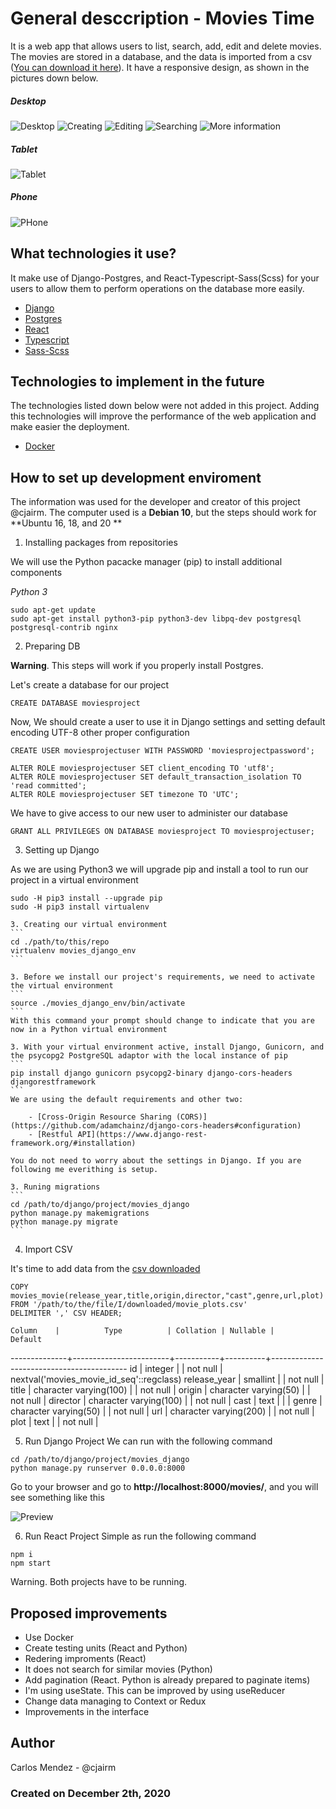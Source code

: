 # General desccription - Movies Time

It is a web app that allows users to list, search, add, edit and delete movies. The movies are stored in a database, and the data is imported from a csv ([You can download it here](https://balto-files.s3-us-west-2.amazonaws.com/movie_plots.csv)). It have a responsive design, as shown in the pictures down below.

##### Desktop
![Desktop](./pics/desktop.png)
![Creating](./pics/create.png)
![Editing](./pics/edit.png)
![Searching](./pics/search.png)
![More information](./pics/more.png)

##### Tablet
![Tablet](./pics/tablet.png)

##### Phone
![PHone](./pics/mobile.png)

## What technologies it use?
It make use of Django-Postgres, and React-Typescript-Sass(Scss) for your users to allow them to perform operations on the database more easily.

- [Django](https://www.djangoproject.com/)
- [Postgres](https://www.postgresql.org/)
- [React](https://reactjs.org/)
- [Typescript](https://www.typescriptlang.org/)
- [Sass-Scss](https://sass-lang.com/)

## Technologies to implement in the future
The technologies listed down below were not added in this project. Adding this technologies will improve the performance of the web application and make easier the deployment.

- [Docker](https://www.docker.com/)

## How to set up development enviroment 
The information was used for the developer and creator of this project @cjairm. The computer used is a **Debian 10**, but the steps should work for **Ubuntu 16, 18, and 20 **

1. Installing packages from repositories

We will use the Python pacacke manager (pip) to install additional components

*Python 3*
```
sudo apt-get update
sudo apt-get install python3-pip python3-dev libpq-dev postgresql postgresql-contrib nginx
```

2. Preparing DB

**Warning**. This steps will work if you properly install Postgres.

Let's create a database for our project
```
CREATE DATABASE moviesproject
```

Now, We should create a user to use it in Django settings and setting default encoding UTF-8 other proper configuration 
```
CREATE USER moviesprojectuser WITH PASSWORD 'moviesprojectpassword';

ALTER ROLE moviesprojectuser SET client_encoding TO 'utf8';
ALTER ROLE moviesprojectuser SET default_transaction_isolation TO 'read committed';
ALTER ROLE moviesprojectuser SET timezone TO 'UTC';
```

We have to give access to our new user to administer our database
```
GRANT ALL PRIVILEGES ON DATABASE moviesproject TO moviesprojectuser;
```

3. Setting up Django

As we are using Python3 we will upgrade pip and install a tool to run our project in a virtual environment

```
sudo -H pip3 install --upgrade pip
sudo -H pip3 install virtualenv
```

	3. Creating our virtual environment 
	```
	cd ./path/to/this/repo
	virtualenv movies_django_env
	```

	3. Before we install our project's requirements, we need to activate the virtual environment
	```
	source ./movies_django_env/bin/activate
	```
	With this command your prompt should change to indicate that you are now in a Python virtual environment

	3. With your virtual environment active, install Django, Gunicorn, and the psycopg2 PostgreSQL adaptor with the local instance of pip
	```
	pip install django gunicorn psycopg2-binary django-cors-headers djangorestframework
	```
	We are using the default requirements and other two:

		- [Cross-Origin Resource Sharing (CORS)](https://github.com/adamchainz/django-cors-headers#configuration)
		- [Restful API](https://www.django-rest-framework.org/#installation)

	You do not need to worry about the settings in Django. If you are following me everithing is setup.

	3. Runing migrations
	```
	cd /path/to/django/project/movies_django
	python manage.py makemigrations
	python manage.py migrate
	```
	
4. Import CSV

It's time to add data from the [csv downloaded](https://balto-files.s3-us-west-2.amazonaws.com/movie_plots.csv)
```
COPY movies_movie(release_year,title,origin,director,"cast",genre,url,plot)
FROM '/path/to/the/file/I/downloaded/movie_plots.csv'
DELIMITER ',' CSV HEADER;
```

    Column    |          Type          | Collation | Nullable |                 Default                  
--------------+------------------------+-----------+----------+------------------------------------------
 id           | integer                |           | not null | nextval('movies_movie_id_seq'::regclass)
 release_year | smallint               |           | not null | 
 title        | character varying(100) |           | not null | 
 origin       | character varying(50)  |           | not null | 
 director     | character varying(100) |           | not null | 
 cast         | text                   |           |          | 
 genre        | character varying(50)  |           | not null | 
 url          | character varying(200) |           | not null | 
 plot         | text                   |           | not null | 

5. Run Django Project
We can run with the following command
```
cd /path/to/django/project/movies_django
python manage.py runserver 0.0.0.0:8000
```

Go to your browser and go to **http://localhost:8000/movies/**, and you will see something like this

![Preview](./pics/django.png)

6. Run React Project
Simple as run the following command
```
npm i
npm start
```

Warning. Both projects have to be running.

## Proposed improvements

- Use Docker
- Create testing units (React and Python)
- Redering improments (React)
- It does not search for similar movies (Python)
- Add pagination (React. Python is already prepared to paginate items)
- I'm using useState. This can be improved by using useReducer
- Change data managing to Context or Redux 
- Improvements in the interface

## Author
Carlos Mendez - @cjairm

### Created on December 2th, 2020 
